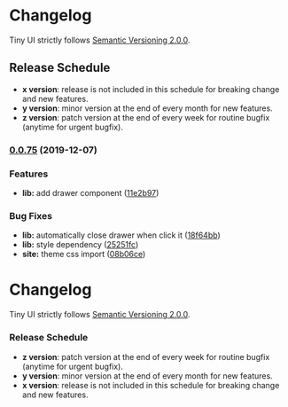 # Changelog

Tiny UI strictly follows [Semantic Versioning 2.0.0](https://semver.org/).

## Release Schedule
- **x version**: release is not included in this schedule for breaking change and new features.
- **y version**: minor version at the end of every month for new features.
- **z version**: patch version at the end of every week for routine bugfix (anytime for urgent bugfix).


### [0.0.75](https://github.com/wangdicoder/tiny-ui/compare/v0.0.71...v0.0.75) (2019-12-07)


### Features

* **lib:** add drawer component ([11e2b97](https://github.com/wangdicoder/tiny-ui/commit/11e2b9721fdd429b367b70a74a7989abc6cf8b7b))


### Bug Fixes

* **lib:** automatically close drawer when click it ([18f64bb](https://github.com/wangdicoder/tiny-ui/commit/18f64bb81477b45b4ff55940111a413aa6cd4fb4))
* **lib:** style dependency ([25251fc](https://github.com/wangdicoder/tiny-ui/commit/25251fc70dc779da6791e22b47004cf97426a4e7))
* **site:** theme css import ([08b06ce](https://github.com/wangdicoder/tiny-ui/commit/08b06ce7e67771f346e751a8fb419bea0eb70e51))

# Changelog

Tiny UI strictly follows [Semantic Versioning 2.0.0](https://semver.org/).

### Release Schedule
- **z version**: patch version at the end of every week for routine bugfix (anytime for urgent bugfix).
- **y version**: minor version at the end of every month for new features.
- **x version**: release is not included in this schedule for breaking change and new features.
